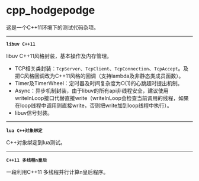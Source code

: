 # cpp_hodgepodge
这是一个C++11环境下的测试代码杂项。 
** **  

 **`libuv C++11`**

libuv C++11风格封装，基本操作及内存管理。

* TCP相关类封装：`TcpServer`、`TcpClient`、`TcpConnection`、`TcpAccept`。及把C风格回调改为C++11风格的回调（支持lambda及非静态类成员函数）。
* Timer及TimerWheel：定时器及时间复杂度为O(1)的心跳超时提出机制。
* Async：异步机制封装，由于libuv的所有api非线程安全，建议使用writeInLoop接口代替直接write（writeInLoop会检查当前调用的线程，如果在loop线程中调用则直接write，否则把write加到loop线程中执行）。
* libuv信号封装。   
** **

**`lua C++对象绑定`** 

C++对象绑定到lua测试。
** **

**`C++11 多线程n皇后`**

一段利用C++11 多线程并行计算n皇后程序。
